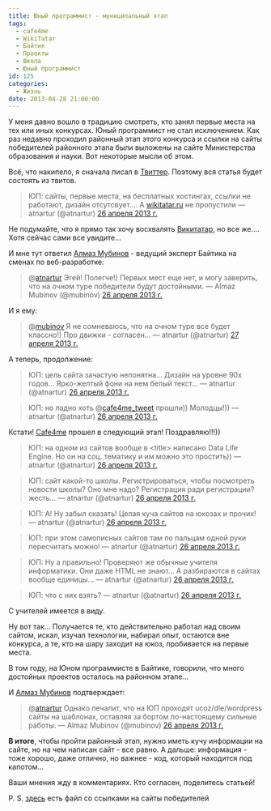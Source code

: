 ```yaml
---
title: Юный программист - муниципальный этап
tags:
  - cafe4me
  - WikiTatar
  - Байтик
  - Проекты
  - Школа
  - Юный программист
id: 125
categories:
  - Жизнь
date: 2013-04-28 21:00:00
---
```


У меня давно вошло в традицию смотреть, кто занял первые места на тех или иных конкурсах. Юный программист не стал исключением. Как раз недавно проходил районный этап этого конкурса и ссылки на сайты победителей районного этапа были выложены на сайте Министерства образования и науки. Вот некоторые мысли об этом.<!--more-->

Всё, что накипело, я сначала писал в [Твиттер](http://twitter.com/atnartur "Мой Твиттер"). Поэтому вся статья будет состоять из твитов.

> ЮП: сайты, первые места, на бесплатных хостингах, ссылки не работают, дизайн отсутсвует.... А [wikitatar.ru](http://t.co/D7qh58XPsH "http://wikitatar.ru") не пропустили
> &mdash; atnartur (@atnartur) [26 апреля 2013 г.](https://twitter.com/atnartur/status/327795112988012547)
<script async src="//platform.twitter.com/widgets.js" charset="utf-8"></script>

Не подумайте, что я прямо так хочу восхвалять [Викитатар](http://wikitatar.ru), но все же.... Хотя сейчас сами все увидите...

И мне тут ответил [Алмаз Мубинов](http://mubinov.com) - ведущий эксперт Байтика на сменах по веб-разработке:
> @[atnartur](https://twitter.com/atnartur) Эгей! Полегче!) Первых мест еще нет, и могу заверить, что на очном туре победители будут достойными.
> &mdash; Almaz Mubinov (@mubinov) [26 апреля 2013 г.](https://twitter.com/mubinov/status/327873230746550273)
<script async src="//platform.twitter.com/widgets.js" charset="utf-8"></script>

И я ему:
> @[mubinov](https://twitter.com/mubinov) Я не сомневаюсь, что на очном туре все будет классно!) Про движки - согласен...
> &mdash; atnartur (@atnartur) [27 апреля 2013 г.](https://twitter.com/atnartur/status/328080321448927232)
<script async src="//platform.twitter.com/widgets.js" charset="utf-8"></script>

А теперь, продолжение:

> ЮП: цель сайта зачастую непонятна... Дизайн на уровне 90х годов... Ярко-желтый фони на нем белый текст...
> &mdash; atnartur (@atnartur) [26 апреля 2013 г.](https://twitter.com/atnartur/status/327795390780936195)
<script async src="//platform.twitter.com/widgets.js" charset="utf-8"></script>

> ЮП: но ладно хоть @[cafe4me_tweet](https://twitter.com/cafe4me_tweet) прошли)) Молодцы!))
> &mdash; atnartur (@atnartur) [26 апреля 2013 г.](https://twitter.com/atnartur/status/327796199480504320)
<script async src="//platform.twitter.com/widgets.js" charset="utf-8"></script>

Кстати! [Cafe4me](http://cafe4me.ru) прошел в следующий этап! Поздравляю!!!))

> ЮП: на одном из сайтов вообще в &lt;title&gt; написано Data Life Engine. Но он на соц. тематику и им можно это простить))
> &mdash; atnartur (@atnartur) [26 апреля 2013 г.](https://twitter.com/atnartur/status/327798132559708160)
<script async src="//platform.twitter.com/widgets.js" charset="utf-8"></script>

> ЮП: сайт какой-то школы. Регистрироваться, чтобы посмотреть новости школы? Оно мне надо? Регистрация ради регистрации? жесть...
> &mdash; atnartur (@atnartur) [26 апреля 2013 г.](https://twitter.com/atnartur/status/327798442107752450)
<script async src="//platform.twitter.com/widgets.js" charset="utf-8"></script>

> ЮП: А! Ну забыл сказать! Целая куча сайтов на юкозах и прочих!
> &mdash; atnartur (@atnartur) [26 апреля 2013 г.](https://twitter.com/atnartur/status/327800549296709633)
<script async src="//platform.twitter.com/widgets.js" charset="utf-8"></script>

> ЮП: при этом самописных сайтов там по пальцам одной руки пересчитать можно!
> &mdash; atnartur (@atnartur) [26 апреля 2013 г.](https://twitter.com/atnartur/status/327800658080182275)
<script async src="//platform.twitter.com/widgets.js" charset="utf-8"></script>

> ЮП: Ну а правильно! Проверяют же обычные учителя информатики. Они даже HTML не знают... А разбираются в сайтах вообще единицы...
> &mdash; atnartur (@atnartur) [26 апреля 2013 г.](https://twitter.com/atnartur/status/327801013073502208)
<script async src="//platform.twitter.com/widgets.js" charset="utf-8"></script>

> ЮП: что с них взять?
> &mdash; atnartur (@atnartur) [26 апреля 2013 г.](https://twitter.com/atnartur/status/327801035915681794)
<script async src="//platform.twitter.com/widgets.js" charset="utf-8"></script>
С учителей имеется в виду.

Ну вот так... Получается те, кто действительно работал над своим сайтом, искал, изучал технологии, набирал опыт, остаются вне конкурса, а те, кто на шару заходит на юкоз, пробивается на первые места.

В том году, на Юном программисте в Байтике, говорили, что много достойных проектов осталось на районном этапе...

И [Алмаз Мубинов](http://mubinov.com) подтверждает:
> @[atnartur](https://twitter.com/atnartur) Однако печалит, что на ЮП проходят ucoz/dle/wordpress сайты на шаблонах, оставляя за бортом по-настоящему сильные работы.
> &mdash; Almaz Mubinov (@mubinov) [26 апреля 2013 г.](https://twitter.com/mubinov/status/327874170685894657)
<script async src="//platform.twitter.com/widgets.js" charset="utf-8"></script>

**В итоге**, чтобы пройти районный этап, нужно иметь кучу информации на сайте, но на чем написан сайт - все равно. А дальше: информация - тоже хорошо, даже отлично, но важнее - код, который находится под капотом...

Ваши мнения жду в комментариях. Кто согласен, поделитесь статьей!

P. S. [здесь](http://mon.tatarstan.ru/rus/programmist_2013.htm "МОН РТ") есть файл со ссылками на сайты победителей